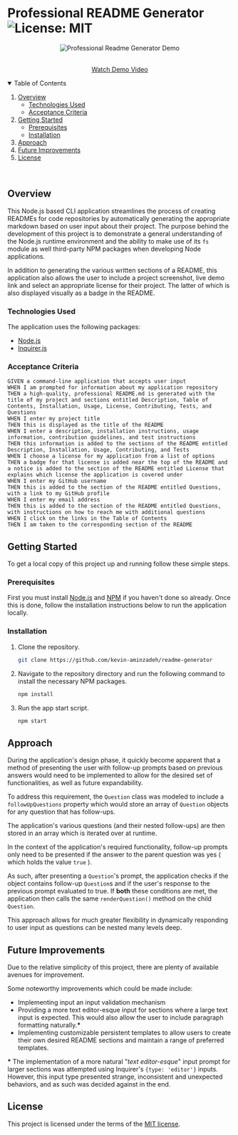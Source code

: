 # Professional README Generator ![License: MIT](https://img.shields.io/badge/License-MIT-yellow.svg)

<p align="center">
  <img src="./assets/img/demo.gif" alt="Professional Readme Generator Demo">
</p>
<p align="center">

  <p align="center">
    <br />
    <a href="https://youtu.be/Ex3pvnCoQTE">Watch Demo Video</a>
  </p>
</p>

<!-- TABLE OF CONTENTS -->
<details open="open">
  <summary>Table of Contents</summary>
  <ol>
    <li>
      <a href="#overview">Overview</a>
      <ul>
        <li><a href="#technologies-used">Technologies Used</a></li>
        <li><a href="#acceptance-criteria">Acceptance Criteria</a></li>
      </ul>
    </li>
    <li>
      <a href="#getting-started">Getting Started</a>
      <ul>
        <li><a href="#prerequisites">Prerequisites</a></li>
        <li><a href="#installation">Installation</a></li>
      </ul>
    </li>
    <li><a href="#approach">Approach</a></li>
    <li><a href="#future-improvements">Future Improvements</a></li>
    <li><a href="#license">License</a></li>
  </ol>
</details>
<br>

## Overview

This Node.js based CLI application streamlines the process of creating READMEs for code repositories by automatically generating the appropriate markdown based on user input about their project. The purpose behind the development of this project is to demonstrate a general understanding of the Node.js runtime environment and the ability to make use of its `fs` module as well third-party NPM packages when developing Node applications.

In addition to generating the various written sections of a README, this application also allows the user to include a project screenshot, live demo link and select an appropriate license for their project. The latter of which is also displayed visually as a badge in the README.

### Technologies Used

The application uses the following packages:

- [Node.js](https://nodejs.org/en/)
- [Inquirer.js](https://github.com/SBoudrias/Inquirer.js#readme)

### Acceptance Criteria

```
GIVEN a command-line application that accepts user input
WHEN I am prompted for information about my application repository
THEN a high-quality, professional README.md is generated with the title of my project and sections entitled Description, Table of Contents, Installation, Usage, License, Contributing, Tests, and Questions
WHEN I enter my project title
THEN this is displayed as the title of the README
WHEN I enter a description, installation instructions, usage information, contribution guidelines, and test instructions
THEN this information is added to the sections of the README entitled Description, Installation, Usage, Contributing, and Tests
WHEN I choose a license for my application from a list of options
THEN a badge for that license is added near the top of the README and a notice is added to the section of the README entitled License that explains which license the application is covered under
WHEN I enter my GitHub username
THEN this is added to the section of the README entitled Questions, with a link to my GitHub profile
WHEN I enter my email address
THEN this is added to the section of the README entitled Questions, with instructions on how to reach me with additional questions
WHEN I click on the links in the Table of Contents
THEN I am taken to the corresponding section of the README

```

## Getting Started

To get a local copy of this project up and running follow these simple steps.

### Prerequisites

First you must install [Node.js](https://nodejs.org/en/) and [NPM](https://www.npmjs.com/get-npm) if you haven't done so already. Once this is done, follow the installation instructions below to run the application locally.

### Installation

1. Clone the repository.
   ```sh
   git clone https://github.com/kevin-aminzadeh/readme-generator
   ```
2. Navigate to the repository directory and run the following command to install the necessary NPM packages.
   ```sh
   npm install
   ```
3. Run the app start script.
   ```sh
   npm start
   ```

## Approach

During the application's design phase, it quickly become apparent that a method of presenting the user with follow-up prompts based on previous answers would need to be implemented to allow for the desired set of functionalities, as well as future expandability.

To address this requirement, the `Question` class was modeled to include a `followUpQuestions` property which would store an array of `Question` objects for any question that has follow-ups.

The application's various questions (and their nested follow-ups) are then stored in an array which is iterated over at runtime.

In the context of the application's required functionality, follow-up prompts only need to be presented if the answer to the parent question was yes ( which holds the value `true` ).

As such, after presenting a `Question`'s prompt, the application checks if the object contains follow-up `Question`s and if the user's response to the previous prompt evaluated to true. If **both** these conditions are met, the application then calls the same `renderQuestion()` method on the child `Question`.

This approach allows for much greater flexibility in dynamically responding to user input as questions can be nested many levels deep.

## Future Improvements

Due to the relative simplicity of this project, there are plenty of available avenues for improvement.

Some noteworthy improvements which could be made include:

- Implementing input an input validation mechanism
- Providing a more text editor-esque input for sections where a large text input is expected. This would also allow the user to include paragraph formatting naturally.**\***
- Implementing customizable persistent templates to allow users to create their own desired README sections and maintain a range of preferred templates.

**\*** The implementation of a more natural "_text editor-esque_" input prompt for larger sections was attempted using Inquirer's `{type: 'editor'}` inputs. However, this input type presented strange, inconsistent and unexpected behaviors, and as such was decided against in the end.

## License

This project is licensed under the terms of the [MIT license](https://opensource.org/licenses/MIT).

